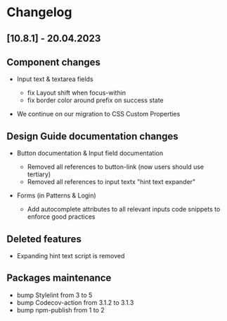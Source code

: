 # Changelog

## [10.8.1] - 20.04.2023

## Component changes

-   Input text &amp; textarea fields
    -   fix Layout shift when focus-within
    -   fix border color around prefix on success state

-   We continue on our migration to CSS Custom Properties

## Design Guide documentation changes
-   Button documentation &amp; Input field documentation
    -   Removed all references to button-link (now users should use tertiary)
    -   Removed all references to input textx "hint text expander"

-   Forms (in Patterns & Login)
    -   Add autocomplete attributes to all relevant inputs code snippets to enforce good practices

## Deleted features
-   Expanding hint text script is removed

## Packages maintenance

-   bump Stylelint from 3 to 5
-   bump Codecov-action from 3.1.2 to 3.1.3
-   bump npm-publish from 1 to 2